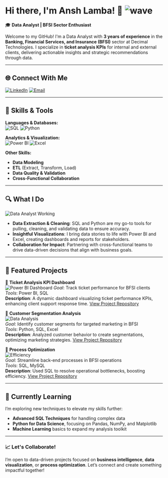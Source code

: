 # Hi there, I'm Ansh Lamba! 👋 ![wave](https://media.giphy.com/media/hvRJCLFzcasrR4ia7z/giphy.gif)

🎓 **Data Analyst | BFSI Sector Enthusiast**

Welcome to my GitHub! I'm a Data Analyst with **3 years of experience** in the **Banking, Financial Services, and Insurance (BFSI)** sector at Decimal Technologies. I specialize in **ticket analysis KPIs** for internal and external clients, delivering actionable insights and strategic recommendations through data.

---

## 🌐 Connect With Me
[![LinkedIn](https://img.shields.io/badge/-LinkedIn-blue?style=flat-square&logo=linkedin&logoColor=white&link=https://www.linkedin.com/in/anshlamba/)](https://www.linkedin.com/in/ansh-lamba-547390184/)
[![Email](https://img.shields.io/badge/Email-red?style=flat-square&logo=gmail&logoColor=white&link=mailto:your-email@example.com)](mailto:anshlamba1999@.com)

---

## 🚀 Skills & Tools

**Languages & Databases:**  
![SQL](https://img.shields.io/badge/-SQL-blue?style=flat-square&logo=MySQL&logoColor=white)
![Python](https://img.shields.io/badge/-Python-yellow?style=flat-square&logo=python&logoColor=white)  

**Analytics & Visualization:**  
![Power BI](https://img.shields.io/badge/-Power%20BI-yellowgreen?style=flat-square&logo=powerbi&logoColor=white)
![Excel](https://img.shields.io/badge/-Excel-brightgreen?style=flat-square&logo=microsoftexcel&logoColor=white)  

**Other Skills:**  
- **Data Modeling**
- **ETL** (Extract, Transform, Load)
- **Data Quality & Validation**
- **Cross-Functional Collaboration**

---

## 🔍 What I Do
![Data Analyst Working](https://media.giphy.com/media/2IudUHdI075HL02Pkk/giphy.gif)  

- **Data Extraction & Cleaning**: SQL and Python are my go-to tools for pulling, cleaning, and validating data to ensure accuracy.  
- **Insightful Visualizations**: I bring data stories to life with Power BI and Excel, creating dashboards and reports for stakeholders.  
- **Collaboration for Impact**: Partnering with cross-functional teams to drive data-driven decisions that align with business goals.  

---



## 🌟 Featured Projects

🔹 **Ticket Analysis KPI Dashboard**  
![Power BI Dashboard](https://user-images.githubusercontent.com/55389276/140866485-8fb1c876-9a8f-4d6a-98dc-08c4981eaf70.gif)
*Goal*: Track ticket performance for BFSI clients  
*Tools*: Power BI, SQL  
**Description**: A dynamic dashboard visualizing ticket performance KPIs, enhancing client support response time. [View Project Repository](#)

🔹 **Customer Segmentation Analysis**  
![Data Analysis](https://user-images.githubusercontent.com/74038190/212748842-9fcbad5b-6173-4175-8a61-521f3dbb7514.gif)  
*Goal*: Identify customer segments for targeted marketing in BFSI  
*Tools*: Python, SQL, Excel  
**Description**: Analyzed customer behavior to create segmentations, optimizing marketing strategies. [View Project Repository](#)

🔹 **Process Optimization**  
![Efficiency](https://media.giphy.com/media/xTiTnuhyBF54B852nK/giphy.gif)  
*Goal*: Streamline back-end processes in BFSI operations  
*Tools*: SQL, MySQL  
**Description**: Used SQL to resolve operational bottlenecks, boosting efficiency. [View Project Repository](#)

---
 

## 🌱 Currently Learning

I’m exploring new techniques to elevate my skills further:
- **Advanced SQL Techniques** for handling complex data
- **Python for Data Science**, focusing on Pandas, NumPy, and Matplotlib  
- **Machine Learning** basics to expand my analysis toolkit

---

### 📈 Let's Collaborate!
I’m open to data-driven projects focused on **business intelligence**, **data visualization**, or **process optimization**. Let’s connect and create something impactful together!  
